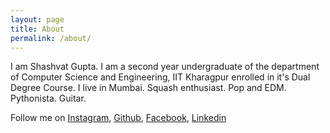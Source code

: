```yaml
---
layout: page
title: About
permalink: /about/
---
```

I am Shashvat Gupta. I am a second year undergraduate of the department of Computer Science and Engineering, IIT Kharagpur enrolled in it's Dual Degree Course. I live in Mumbai. Squash enthusiast. Pop and EDM. Pythonista. Guitar. 

Follow me on 
[Instagram](https://www.instagram.com/shashvat72/?hl=en),
[Github](https://github.com/Shashvat6264),
[Facebook](https://www.facebook.com/shashvat.gupta.1),
[Linkedin](https://www.linkedin.com/in/shashvat-gupta-756b2112b/)
